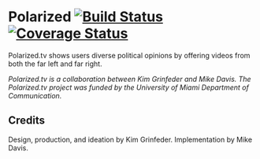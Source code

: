 # Polarized [![Build Status](https://travis-ci.com/the-mikedavis/polarized.svg?branch=master)](https://travis-ci.com/the-mikedavis/polarized) [![Coverage Status](https://coveralls.io/repos/github/the-mikedavis/polarized/badge.svg?branch=master)](https://coveralls.io/github/the-mikedavis/polarized?branch=master)

Polarized.tv shows users diverse political opinions by offering videos from both
the far left and far right.

_Polarized.tv is a collaboration between Kim Grinfeder and Mike Davis.
The Polarized.tv project was funded by the University of Miami Department of
Communication._

## Credits

Design, production, and ideation by Kim Grinfeder. Implementation by Mike Davis.

